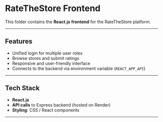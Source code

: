 # RateTheStore Frontend

This folder contains the **React.js frontend** for the RateTheStore platform.

---

## Features

- Unified login for multiple user roles  
- Browse stores and submit ratings  
- Responsive and user-friendly interface  
- Connects to the backend via environment variable (`REACT_APP_API`)

---

## Tech Stack

- **React.js**  
- **API calls** to Express backend (hosted on Render)  
- **Styling**: CSS / React components  

---
